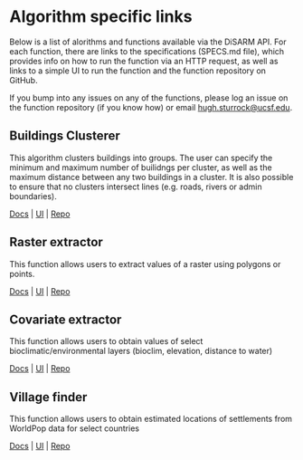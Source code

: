 # Algorithm specific links

Below is a list of alorithms and functions available via the DiSARM API. For each function, there are links to the specifications \(SPECS.md file\), which provides info on how to run the function via an HTTP request, as well as links to a simple UI to run the function and the function repository on GitHub.

If you bump into any issues on any of the functions, please log an issue on the function repository \(if you know how\) or email [hugh.sturrock@ucsf.edu](mailto:hugh.sturrock@ucsf.edu).

## Buildings Clusterer

This algorithm clusters buildings into groups. The user can specify the minimum and maximum number of builidngs per cluster, as well as the maximum distance between any two buildings in a cluster. It is also possible to ensure that no clusters intersect lines \(e.g. roads, rivers or admin boundaries\).

[Docs](https://github.com/disarm-platform/fn-dbscan-clusterer/blob/master/SPECS.md) \| [UI](https://disarm.shinyapps.io/ui-dbscan-clusterer) \| [Repo](https://github.com/disarm-platform/fn-dbscan-clusterer)

## Raster extractor

This function allows users to extract values of a raster using polygons or points.

[Docs](https://github.com/disarm-platform/fn-raster-vector-summary-stats/blob/master/SPECS.md) \| [UI](https://disarm.shinyapps.io/ui-raster-vector-summary-stats/) \| [Repo](https://github.com/disarm-platform/fn-raster-vector-summary-stats)

## Covariate extractor

This function allows users to obtain values of select bioclimatic/environmental layers (bioclim, elevation, distance to water)

[Docs](https://github.com/disarm-platform/fn-covariate-extractor/blob/master/SPECS.md) \| [UI](https://disarm.shinyapps.io/ui-covariate-extractor/) \| [Repo](https://github.com/disarm-platform/fn-covariate-extractor)

## Village finder

This function allows users to obtain estimated locations of settlements from WorldPop data for select countries

[Docs](https://github.com/disarm-platform/fn-village-finder/blob/master/SPECS.md) \| [UI](https://disarm.shinyapps.io/ui-village-finder/) \| [Repo](https://github.com/disarm-platform/fn-village-finder)

